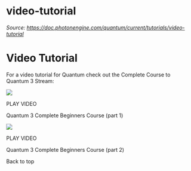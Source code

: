 # video-tutorial

_Source: https://doc.photonengine.com/quantum/current/tutorials/video-tutorial_

# Video Tutorial

For a video tutorial for Quantum check out the Complete Course to Quantum 3 Stream:

![](/v2/img/docs/run-sample_fallback.jpg)

PLAY VIDEO

Quantum 3 Complete Beginners Course (part 1)


![](/v2/img/docs/run-sample_fallback.jpg)

PLAY VIDEO

Quantum 3 Complete Beginners Course (part 2)


Back to top